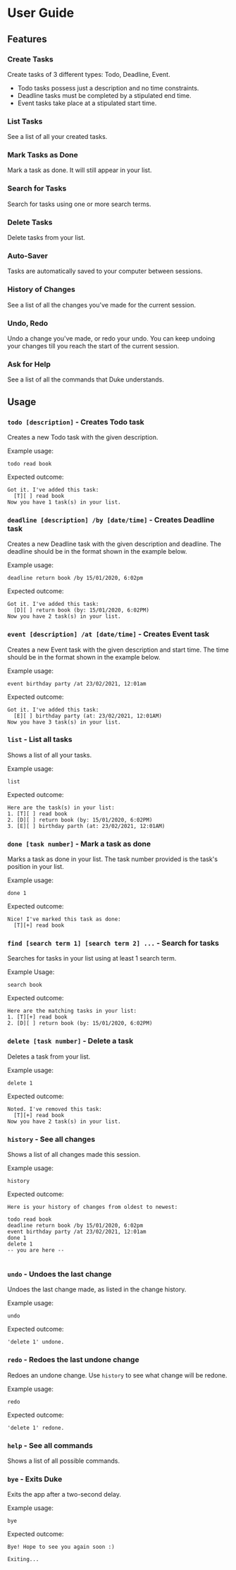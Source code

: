 # User Guide

## Features 

### Create Tasks
Create tasks of 3 different types: Todo, Deadline, Event.
- Todo tasks possess just a description and no time constraints.
- Deadline tasks must be completed by a stipulated end time.
- Event tasks take place at a stipulated start time.

### List Tasks
See a list of all your created tasks.

### Mark Tasks as Done
Mark a task as done. It will still appear in your list.

### Search for Tasks
Search for tasks using one or more search terms.

### Delete Tasks
Delete tasks from your list.

### Auto-Saver
Tasks are automatically saved to your computer between sessions.

### History of Changes
See a list of all the changes you've made for the current session.

### Undo, Redo
Undo a change you've made, or redo your undo.
You can keep undoing your changes till you reach the start of the current session.

### Ask for Help
See a list of all the commands that Duke understands.

## Usage

### `todo [description]` - Creates Todo task
Creates a new Todo task with the given description.

Example usage: 

`todo read book`

Expected outcome:
```
Got it. I've added this task:
  [T][ ] read book
Now you have 1 task(s) in your list.
```

### `deadline [description] /by [date/time]` - Creates Deadline task
Creates a new Deadline task with the given description and deadline.
The deadline should be in the format shown in the example below.

Example usage:

`deadline return book /by 15/01/2020, 6:02pm`

Expected outcome:
```
Got it. I've added this task:
  [D][ ] return book (by: 15/01/2020, 6:02PM)
Now you have 2 task(s) in your list.
```

### `event [description] /at [date/time]` - Creates Event task
Creates a new Event task with the given description and start time.
The time should be in the format shown in the example below.

Example usage:

`event birthday party /at 23/02/2021, 12:01am`

Expected outcome:
```
Got it. I've added this task:
  [E][ ] birthday party (at: 23/02/2021, 12:01AM)
Now you have 3 task(s) in your list.
```

### `list` - List all tasks
Shows a list of all your tasks.

Example usage:

`list`

Expected outcome:
```
Here are the task(s) in your list:
1. [T][ ] read book
2. [D][ ] return book (by: 15/01/2020, 6:02PM)
3. [E][ ] birthday parth (at: 23/02/2021, 12:01AM)
```

### `done [task number]` - Mark a task as done
Marks a task as done in your list.
The task number provided is the task's position in your list.

Example usage:

`done 1`

Expected outcome:
```
Nice! I've marked this task as done:
  [T][+] read book
```

### `find [search term 1] [search term 2] ...` - Search for tasks
Searches for tasks in your list using at least 1 search term.

Example Usage:

`search book`

Expected outcome:
```
Here are the matching tasks in your list:
1. [T][+] read book
2. [D][ ] return book (by: 15/01/2020, 6:02PM)
```

### `delete [task number]` - Delete a task
Deletes a task from your list.

Example usage:

`delete 1`

Expected outcome:
```
Noted. I've removed this task:
  [T][+] read book
Now you have 2 task(s) in your list.
```

### `history` - See all changes
Shows a list of all changes made this session.

Example usage:

`history`

Expected outcome:

```
Here is your history of changes from oldest to newest:

todo read book
deadline return book /by 15/01/2020, 6:02pm
event birthday party /at 23/02/2021, 12:01am
done 1
delete 1
-- you are here --
 
```

### `undo` - Undoes the last change
Undoes the last change made, as listed in the change history.

Example usage:

`undo`

Expected outcome:

`'delete 1' undone.`

### `redo` - Redoes the last undone change
Redoes an undone change. Use `history` to see what change will be redone.

Example usage:

`redo`

Expected outcome:

`'delete 1' redone.`

### `help` - See all commands
Shows a list of all possible commands.

### `bye` - Exits Duke
Exits the app after a two-second delay.

Example usage:

`bye`

Expected outcome:

```
Bye! Hope to see you again soon :)

Exiting...
```